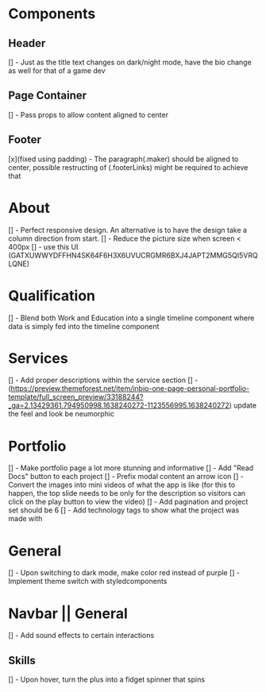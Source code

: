 # Components

## Header 
[] - Just as the title text changes on dark/night mode, have the bio change as well for that of a game dev 

## Page Container

[] - Pass props to allow content aligned to center

## Footer

[x](fixed using padding) - The paragraph(.maker) should be aligned to center, possible restructing of (.footerLinks) might be required to achieve that

# About

[] - Perfect responsive design. An alternative is to have the design take a column direction from start.
[] - Reduce the picture size when screen < 400px
[] - use this UI (GATXUWWYDFFHN4SK64F6H3X6UVUCRGMR6BXJ4JAPT2MMG5QI5VRQLQNE)

# Qualification

[] - Blend both Work and Education into a single timeline component where data
is simply fed into the timeline component

# Services

[] - Add proper descriptions within the service section
[] - (https://preview.themeforest.net/item/inbio-one-page-personal-portfolio-template/full_screen_preview/33188244?_ga=2.13429361.794950998.1638240272-1123556995.1638240272) update the feel and look be neumorphic
# Portfolio

[] - Make portfolio page a lot more stunning and informative
[] - Add "Read Docs" button to each project
[] - Prefix modal content an arrow icon
[] - Convert the images into mini videos of what the app is like (for this to happen, the top slide needs to be only for the description so visitors can click on the play button to view the video)
[] - Add pagination and project set should be 6
[] - Add technology tags to show what the project was made with

# General

[] - Upon switching to dark mode, make color red instead of purple
[] - Implement theme switch with styledcomponents

# Navbar || General       
[] - Add sound effects to certain interactions

## Skills 

[] - Upon hover, turn the plus into a fidget spinner that spins